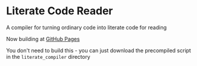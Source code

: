 # Literate Code Reader

A compiler for turning ordinary code into literate code for reading

Now building at [GitHub Pages](https://gordonguthrie.github.io/literatecodereader)

You don't need to build this - you can just download the precompiled script in the `literate_compiler` directory
